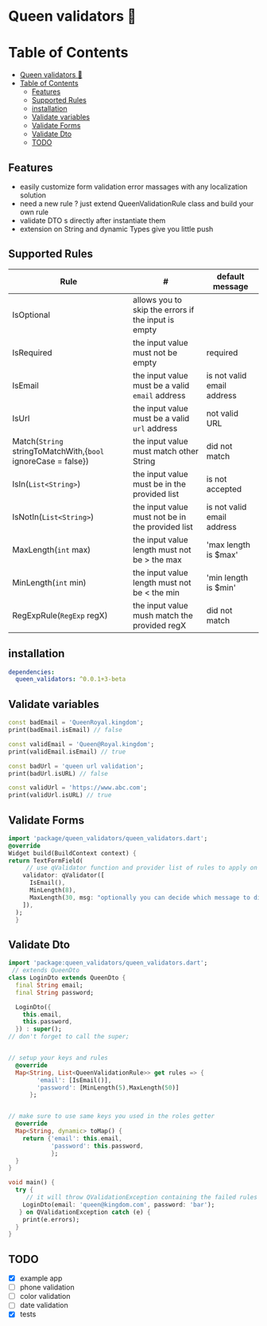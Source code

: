 # Queen validators 👑

# Table of Contents

- [Queen validators 👑](#queen-validators-)
- [Table of Contents](#table-of-contents)
  - [Features](#features)
  - [Supported Rules](#supported-rules)
  - [installation](#installation)
  - [Validate variables](#validate-variables)
  - [Validate Forms](#validate-forms)
  - [Validate Dto](#validate-dto)
  - [TODO](#todo)

## Features

- easily customize form validation error massages with any localization solution
- need a new rule ? just extend QueenValidationRule<T> class and build your own rule
- validate DTO s directly after instantiate them
- extension on String and dynamic Types give you little push

## Supported Rules

| Rule                                                          | #                                                   | default message            |
| ------------------------------------------------------------- | --------------------------------------------------- | -------------------------- |
| IsOptional                                                    | allows you to skip the errors if the input is empty |                            |
| IsRequired                                                    | the input value must not be empty                   | required                   |
| IsEmail                                                       | the input value must be a valid `email` address     | is not valid email address |
| IsUrl                                                         | the input value must be a valid `url` address       | not valid URL              |
| Match(`String` stringToMatchWith,{`bool` ignoreCase = false}) | the input value must match other String             | did not match              |
| IsIn(`List<String>`)                                          | the input value must be in the provided list        | is not accepted            |
| IsNotIn(`List<String>`)                                       | the input value must not be in the provided list    | is not valid email address |
| MaxLength(`int` max)                                          | the input value length must not be > the max        | 'max length is $max'       |
| MinLength(`int` min)                                          | the input value length must not be < the min        | 'min length is $min'       |
| RegExpRule(`RegExp` regX)                                     | the input value mush match the provided regX        | did not match              |

## installation

```yaml
dependencies:
  queen_validators: ^0.0.1+3-beta
```

## Validate variables

```dart
const badEmail = 'QueenRoyal.kingdom';
print(badEmail.isEmail) // false

const validEmail = 'Queen@Royal.kingdom';
print(validEmail.isEmail) // true

```

```dart
const badUrl = 'queen url validation';
print(badUrl.isURL) // false

const validUrl = 'https://www.abc.com';
print(validUrl.isURL) // true

```

## Validate Forms

```dart
import 'package/queen_validators/queen_validators.dart';
@override
Widget build(BuildContext context) {
return TextFormField(
     // use qValidator function and provider list of rules to apply on this field
    validator: qValidator([
      IsEmail(),
      MinLength(8),
      MaxLength(30, msg: "optionally you can decide which message to display if the validation fails"),
    ]),
  );
  }
```

## Validate Dto

```dart
import 'package:queen_validators/queen_validators.dart';
 // extends QueenDto
class LoginDto extends QueenDto {
  final String email;
  final String password;

  LoginDto({
    this.email,
    this.password,
  }) : super();
// don't forget to call the super;


// setup your keys and rules
  @override
  Map<String, List<QueenValidationRule>> get rules => {
        'email': [IsEmail()],
        'password': [MinLength(5),MaxLength(50)]
      };


// make sure to use same keys you used in the roles getter
  @override
  Map<String, dynamic> toMap() {
    return {'email': this.email,
            'password': this.password,
            };
  }
}

void main() {
  try {
     // it will throw QValidationException containing the failed rules
    LoginDto(email: 'queen@kingdom.com', password: 'bar');
   } on QValidationException catch (e) {
    print(e.errors);
  }
}

```

## TODO

- [x] example app
- [ ] phone validation
- [ ] color validation
- [ ] date validation
- [x] tests

